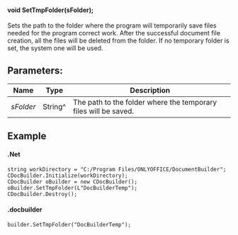#### void SetTmpFolder(sFolder);

Sets the path to the folder where the program will temporarily save files needed for the program correct work. After the successful document file creation, all the files will be deleted from the folder. If no temporary folder is set, the system one will be used.

## Parameters:

| Name      | Type    | Description                                                     |
| --------- | ------- | --------------------------------------------------------------- |
| *sFolder* | String^ | The path to the folder where the temporary files will be saved. |

## Example

#### .Net

```
string workDirectory = "C:/Program Files/ONLYOFFICE/DocumentBuilder";
CDocBuilder.Initialize(workDirectory);
CDocBuilder oBuilder = new CDocBuilder();
oBuilder.SetTmpFolder(L"DocBuilderTemp");
CDocBuilder.Destroy();
```

#### .docbuilder

```
builder.SetTmpFolder("DocBuilderTemp");
```

